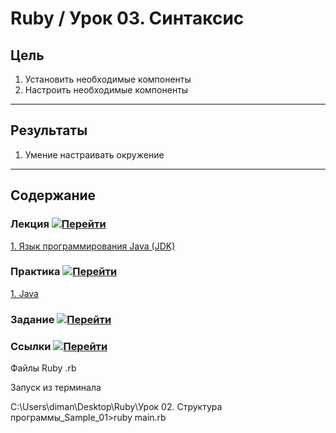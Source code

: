 # Ruby / Урок 03. Синтаксис

## Цель

1. Установить необходимые компоненты
2. Настроить необходимые компоненты

***

## Результаты 

1. Умение настраивать окружение

***

## Содержание

### Лекция [![Перейти](https://img.shields.io/badge/-%D0%9F%D0%B5%D1%80%D0%B5%D0%B9%D1%82%D0%B8-blue)](1.Лекция.md)
           
[1. Язык программирования Java (JDK)](1.Лекция.md#1.-Ruby)

### Практика [![Перейти](https://img.shields.io/badge/-%D0%9F%D0%B5%D1%80%D0%B5%D0%B9%D1%82%D0%B8-blue)](2.Практика.md)

[1. Java](2.Практика.md#1.-Java)

### Задание [![Перейти](https://img.shields.io/badge/-%D0%9F%D0%B5%D1%80%D0%B5%D0%B9%D1%82%D0%B8-blue)](3.Задание.md)

### Ссылки [![Перейти](https://img.shields.io/badge/-%D0%9F%D0%B5%D1%80%D0%B5%D0%B9%D1%82%D0%B8-blue)](4.Ссылки.md)

Файлы Ruby .rb

Запуск из терминала 

C:\Users\diman\Desktop\Ruby\Урок 02. Структура программы\_Sample_01>ruby main.rb
